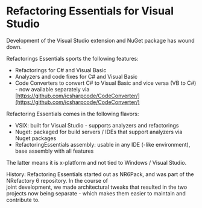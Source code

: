 # Refactoring Essentials for Visual Studio

Development of the Visual Studio extension and NuGet package has wound down.

Refactorings Essentials sports the following features:

* Refactorings for C# and Visual Basic
* Analyzers and code fixes for C# and Visual Basic
* Code Converters to convert C# to Visual Basic and vice versa (VB to C#) - now available separately via [https://github.com/icsharpcode/CodeConverter/](https://github.com/icsharpcode/CodeConverter/)

Refactoring Essentials comes in the following flavors:

* VSIX: built for Visual Studio - supports analyzers and refactorings
* Nuget: packaged for build servers / IDEs that support analyzers via Nuget packages
* RefactoringEssentials assembly: usable in any IDE (-like environment), base assembly with all features

The latter means it is x-platform and not tied to Windows / Visual Studio.

History: Refactoring Essentials started out as NR6Pack, and was part of the NRefactory 6 repository. In the course of  
joint development, we made architectural tweaks that resulted in the two projects now being separate - which
makes them easier to maintain and contribute to.

